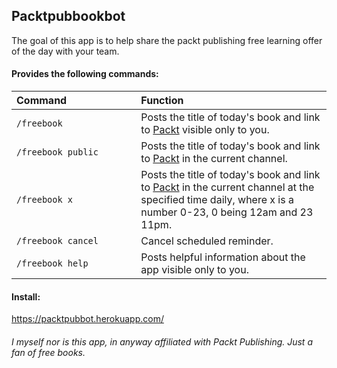 Packtpubbookbot
---------------

The goal of this app is to help share the packt publishing free learning offer of the day with your team.

#### Provides the following commands:
| Command&nbsp;&nbsp;&nbsp;&nbsp;&nbsp;&nbsp;&nbsp;&nbsp;&nbsp;&nbsp;&nbsp;&nbsp;&nbsp;&nbsp;&nbsp;&nbsp;&nbsp;&nbsp;&nbsp;&nbsp;&nbsp;&nbsp;&nbsp;&nbsp; | Function |
| :----------- | :------ |
| `/freebook` | Posts the title of today's book and link to [Packt](https://www.packtpub.com/packt/offers/free-learning) visible only to you. |
| `/freebook public` | Posts the title of today's book and link to [Packt](https://www.packtpub.com/packt/offers/free-learning) in the current channel. |
| `/freebook x` | Posts the title of today's book and link to [Packt](https://www.packtpub.com/packt/offers/free-learning) in the current channel at the specified time daily, where x is a number 0-23, 0 being 12am and 23 11pm. |
| `/freebook cancel` | Cancel scheduled reminder. |
| `/freebook help` | Posts helpful information about the app visible only to you. |

#### Install:
https://packtpubbot.herokuapp.com/

###### *I myself nor is this app, in anyway affiliated with Packt Publishing. Just a fan of free books.*


